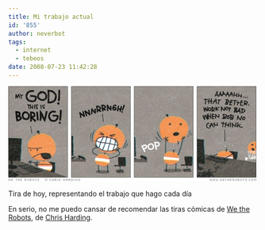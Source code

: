 ```yaml
---
title: Mi trabajo actual
id: '855'
author: neverbot
tags:
  - internet
  - tebeos
date: 2008-07-23 11:42:28
---
```


![We the Robots - Head](./mi-trabajo-actual/we-the-robots-head.jpg "We the Robots - Head")

Tira de hoy, representando el trabajo que hago cada día

En serio, no me puedo cansar de recomendar las tiras cómicas de [We the Robots](http://www.wetherobots.com/), de [Chris Harding](http://www.chrisharding.net/).
